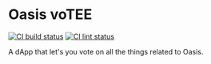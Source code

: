 # Oasis voTEE

[![CI build status][github-ci-build-badge]][github-ci-build-link]
[![CI lint status][github-ci-lint-badge]][github-ci-lint-link]

A dApp that let's you vote on all the things related to Oasis.

[github-ci-build-badge]: https://github.com/oasisprotocol/dapp-voting/actions/workflows/ci-build.yml/badge.svg
[github-ci-build-link]: https://github.com/oasisprotocol/dapp-voting/actions?query=workflow:ci-build+branch:master
[github-ci-lint-badge]: https://github.com/oasisprotocol/dapp-voting/actions/workflows/ci-lint.yml/badge.svg
[github-ci-lint-link]: https://github.com/oasisprotocol/dapp-voting/actions?query=workflow:ci-lint+branch:master
